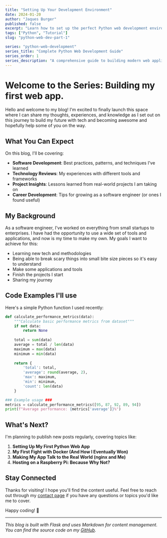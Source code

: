 ```yaml
---
title: "Setting Up Your Development Environment"
date: 2024-01-20
author: "Jaques Burger"
published: false
excerpt: "Learn how to set up the perfect Python web development environment."
tags: ["Python", "Tutorial"]
slug: "python-web-dev-part-1"

series: "python-web-development"
series_title: "Complete Python Web Development Guide"
series_order: 1
series_description: "A comprehensive guide to building modern web applications with Python."
---
```


# Welcome to the Series: Building my first web app.

Hello and welcome to my blog! I'm excited to finally launch this space where I can share my thoughts, experiences, and knowledge as I set out on this journey to build my future with tech and becoming awesome and hopefully help some of you on the way.

## What You Can Expect

On this blog, I'll be covering:

- **Software Development**: Best practices, patterns, and techniques I've learned
- **Technology Reviews**: My experiences with different tools and frameworks
- **Project Insights**: Lessons learned from real-world projects I am taking on
- **Career Development**: Tips for growing as a software engineer (or ones I found useful)

## My Background

As a software engineer, I've worked on everything from small startups to enterprises. I have had the opportunity to use a wide set of tools and applications, and now is my time to make my own. My goals I want to achieve for this:

- Learning new tech and methodologies
- Being able to break scary things into small bite size pieces so it's easy to understand
- Make some applications and tools
- Finish the projects I start
- Sharing my journey

## Code Examples I'll use

Here's a simple Python function I used recently:

```python
def calculate_performance_metrics(data):
    """Calculate basic performance metrics from dataset"""
    if not data:
        return None
    
    total = sum(data)
    average = total / len(data)
    maximum = max(data)
    minimum = min(data)
    
    return {
        'total': total,
        'average': round(average, 2),
        'max': maximum,
        'min': minimum,
        'count': len(data)
    }

### Example usage ###
metrics = calculate_performance_metrics([95, 87, 92, 89, 94])
print(f"Average performance: {metrics['average']}%")
```

## What's Next?

I'm planning to publish new posts regularly, covering topics like:

1. **Setting Up My First Python Web App**
2. **My First Fight with Docker (And How I Eventually Won)**
3. **Making My App Talk to the Real World (nginx and Me)**
5. **Hosting on a Raspberry Pi: Because Why Not?**

## Stay Connected

Thanks for visiting! I hope you'll find the content useful. Feel free to reach out through my [contact page](/contact) if you have any questions or topics you'd like me to cover.

Happy coding! 🚀

---

*This blog is built with Flask and uses Markdown for content management. You can find the source code on my [GitHub](https://github.com/Burger-Byte).*